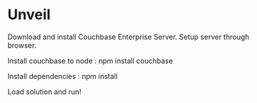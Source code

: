 ﻿# Unveil

Download and install Couchbase Enterprise Server. Setup server through browser.

Install couchbase to node : npm install couchbase

Install dependencies : npm install

Load solution and run!